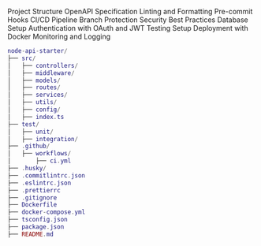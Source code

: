 Project Structure
OpenAPI Specification
Linting and Formatting
Pre-commit Hooks
CI/CD Pipeline
Branch Protection
Security Best Practices
Database Setup
Authentication with OAuth and JWT
Testing Setup
Deployment with Docker
Monitoring and Logging

```lua
node-api-starter/
├── src/
│   ├── controllers/
│   ├── middleware/
│   ├── models/
│   ├── routes/
│   ├── services/
│   ├── utils/
│   ├── config/
│   ├── index.ts
├── test/
│   ├── unit/
│   ├── integration/
├── .github/
│   ├── workflows/
│       ├── ci.yml
├── .husky/
├── .commitlintrc.json
├── .eslintrc.json
├── .prettierrc
├── .gitignore
├── Dockerfile
├── docker-compose.yml
├── tsconfig.json
├── package.json
├── README.md
```
